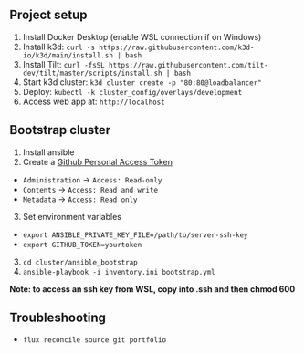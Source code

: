 ## Project setup
1. Install Docker Desktop (enable WSL connection if on Windows)
2. Install k3d: `curl -s https://raw.githubusercontent.com/k3d-io/k3d/main/install.sh | bash`
3. Install Tilt: `curl -fsSL https://raw.githubusercontent.com/tilt-dev/tilt/master/scripts/install.sh | bash`
4. Start k3d cluster: `k3d cluster create -p "80:80@loadbalancer"`
5. Deploy: `kubectl -k cluster_config/overlays/development`
6. Access web app at: `http://localhost`

## Bootstrap cluster
1. Install ansible
2. Create a [Github Personal Access Token](https://github.com/settings/personal-access-tokens)
- `Administration` -> `Access: Read-only`
- `Contents` -> `Access: Read and write`
- `Metadata` -> `Access: Read only`
3. Set environment variables
- `export ANSIBLE_PRIVATE_KEY_FILE=/path/to/server-ssh-key`
- `export GITHUB_TOKEN=yourtoken`
3. `cd cluster/ansible_bootstrap`
4. `ansible-playbook -i inventory.ini bootstrap.yml`

**Note: to access an ssh key from WSL, copy into .ssh and then chmod 600**

## Troubleshooting
- `flux reconcile source git portfolio`
